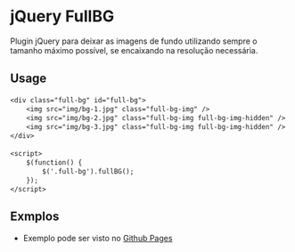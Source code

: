 # jQuery FullBG #

Plugin jQuery para deixar as imagens de fundo utilizando sempre o tamanho máximo possível, se encaixando na resolução necessária.

## Usage ##
    <div class="full-bg" id="full-bg">
        <img src="img/bg-1.jpg" class="full-bg-img" />
        <img src="img/bg-2.jpg" class="full-bg-img full-bg-img-hidden" />
        <img src="img/bg-3.jpg" class="full-bg-img full-bg-img-hidden" />
    </div>

    <script>
        $(function() {
            $('.full-bg').fullBG();
        });
    </script>

## Exmplos ##
- Exemplo pode ser visto no [Github Pages](http://luisdalmolin.github.com/jquery-fullbg/)